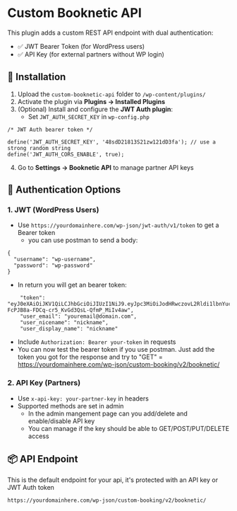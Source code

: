 # Custom Booknetic API

This plugin adds a custom REST API endpoint with dual authentication:

- ✅ JWT Bearer Token (for WordPress users)
- ✅ API Key (for external partners without WP login)

## 🔧 Installation

1. Upload the `custom-booknetic-api` folder to `/wp-content/plugins/`
2. Activate the plugin via **Plugins → Installed Plugins**
3. (Optional) Install and configure the **JWT Auth plugin**:
   - Set `JWT_AUTH_SECRET_KEY` in `wp-config.php`

```
/* JWT Auth bearer token */

define('JWT_AUTH_SECRET_KEY', '48sdD21813S21zw121dD3fa'); // use a strong random string
define('JWT_AUTH_CORS_ENABLE', true);
```

4. Go to **Settings → Booknetic API** to manage partner API keys

## 🔐 Authentication Options

### 1. JWT (WordPress Users)

- Use `https://yourdomainhere.com/wp-json/jwt-auth/v1/token` to get a Bearer token
  - you can use postman to send a body:

```
{
  "username": "wp-username",
  "password": "wp-password"
}
```

- In return you will get an bearer token:

```
    "token": "eyJ0eXAiOiJKV1QiLCJhbGciOiJIUzI1NiJ9.eyJpc3MiOiJodHRwczovL2Rldi1lbnYuc2pvYnJpcy5vbmVkZXNpZ24ubnUiLCJpYXQiOjE3NDQwNDIwNzksIm5iZiI6MTc0NDA0MjA3OSwiZXhwIjoxNzQ0NjQ2ODc5LCJkYXRhIjp7InVzZXIiOnsiaWQiOiIxIn19fQ.hWp3-FcPJB8a-FDCq-cr5_KvGd3QsL-QfmP_MiIv4aw",
    "user_email": "youremail@domain.com",
    "user_nicename": "nickname",
    "user_display_name": "nickname"
```

- Include `Authorization: Bearer your-token` in requests
- You can now test the bearer token if you use postman. Just add the token you got for the response
  and try to "GET" = https://yourdomainhere.com/wp-json/custom-booking/v2/booknetic/

### 2. API Key (Partners)

- Use `x-api-key: your-partner-key` in headers
- Supported methods are set in admin
  - In the admin mangement page can you add/delete and enable/disable API key
  - You can manage if the key should be able to GET/POST/PUT/DELETE access

## 📦 API Endpoint

This is the default endpoint for your api, it's protected with an API key or JWT Auth token

```
https://yourdomainhere.com/wp-json/custom-booking/v2/booknetic/
```
